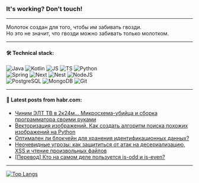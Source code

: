 ### It's working? Don't touch!

---
Молоток создан для того, чтобы им забивать гвозди. <br>
Но это не значит, что гвозди можно забивать только молотком.

---

#### 🛠️ Technical stack:

![Java](https://img.shields.io/badge/Java-informational?logo=Oracle&style=flat&logoColor=white&color=FF4500)
![Kotlin](https://img.shields.io/badge/Kotlin-informational?logo=Kotlin&style=flat&logoColor=white&color=774D97)
![JS](https://img.shields.io/badge/JS-informational?logo=javaScript&style=flat&logoColor=black&color=F7Df1E)
![TS](https://img.shields.io/badge/TypeScript-informational?logo=typeScript&style=flat&logoColor=black&color=017acc)
![Python](https://img.shields.io/badge/Python-informational?logo=Python&style=flat&logoColor=black&color=ffdd54) <br>
![Spring](https://img.shields.io/badge/SpringBoot-informational?logo=SpringBoot&style=flat&logoColor=white&color=6DB33F) 
![Next](https://img.shields.io/badge/Next.js-informational?logo=Next.js&style=flat&logoColor=white&color=3671a1)
![Nest](https://img.shields.io/badge/NestJS-informational?logo=NestJS&style=flat&logoColor=white&color=E0234E)
![NodeJS](https://img.shields.io/badge/NodeJS-informational?logo=node.js&style=flat&logoColor=white&color=70A760) <br>
![PostgreSQL](https://img.shields.io/badge/PostgreSQL-informational?logo=PostgreSQL&style=flat&logoColor=white&color=DAA520)
![MongoDB](https://img.shields.io/badge/MongoDB-informational?logo=MongoDB&style=flat&logoColor=white&color=870000)
![Git](https://img.shields.io/badge/Git-informational?logo=git&style=flat&logoColor=white&color=f74e28)

___

#### 💬 Latest posts from habr.com:

<!-- BLOG-POST-LIST:START -->
- [Чиним ЭЛТ ТВ в 2к24м… Микросхема-убийца и сборка программатора своими руками](https://habr.com/ru/articles/787266/?utm_source=habrahabr&utm_medium=rss&utm_campaign=787266)
- [Векторизация изображений. Как создать алгоритм поиска похожих изображений на Python](https://habr.com/ru/companies/ppr/articles/787254/?utm_source=habrahabr&utm_medium=rss&utm_campaign=787254)
- [Оптимален ли блокчейн для хранения идентификационных данных?](https://habr.com/ru/companies/aktiv-company/articles/787234/?utm_source=habrahabr&utm_medium=rss&utm_campaign=787234)
- [Неочевидные угрозы: как защититься от атак на десериализацию, XSS и чтение произвольных файлов](https://habr.com/ru/companies/StartX/articles/787176/?utm_source=habrahabr&utm_medium=rss&utm_campaign=787176)
- [[Перевод] Кто на самом деле пользуется is-odd и is-even?](https://habr.com/ru/articles/787222/?utm_source=habrahabr&utm_medium=rss&utm_campaign=787222)
<!-- BLOG-POST-LIST:END -->

---
[![Top Langs](https://github-readme-stats-git-master-advtsetting-gmailcom.vercel.app/api/top-langs/?username=zloylis&langs_count=10&hide_title=false&title_color=e6edf3&size_weight=0.5&count_weight=0.5&layout=compact&hide_border=true&theme=dracula)](https://github.com/zloylis)

<!-- ![GitHub stats](https://github-readme-stats-git-master-advtsetting-gmailcom.vercel.app/api?username=zloylis&show_icons=true&hide_border=true&theme=dracula&hide_title=true&include_all_commits=true&count_private=true&hide=contribs&hide_rank=true) -->

